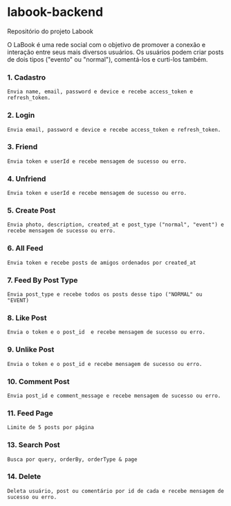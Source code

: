 # labook-backend
Repositório do projeto Labook

O LaBook é uma rede social com o objetivo de promover a conexão e interação entre seus mais diversos usuários. Os usuários podem criar posts de dois tipos ("evento" ou "normal"), comentá-los e curti-los também.

### 1. Cadastro
    Envia name, email, password e device e recebe access_token e refresh_token.

### 2. Login
    Envia email, password e device e recebe access_token e refresh_token.

### 3. Friend
    Envia token e userId e recebe mensagem de sucesso ou erro.

### 4. Unfriend
    Envia token e userId e recebe mensagem de sucesso ou erro.

### 5. Create Post
    Envia photo, description, created_at e post_type ("normal", "event") e recebe mensagem de sucesso ou erro.

### 6. All Feed
    Envia token e recebe posts de amigos ordenados por created_at

### 7. Feed By Post Type
    Envia post_type e recebe todos os posts desse tipo ("NORMAL" ou "EVENT)
    
### 8. Like Post
    Envia o token e o post_id  e recebe mensagem de sucesso ou erro.

### 9. Unlike Post
    Envia o token e o post_id e recebe mensagem de sucesso ou erro.

### 10. Comment Post
    Envia post_id e comment_message e recebe mensagem de sucesso ou erro.

### 11. Feed Page 
    Limite de 5 posts por página

### 13. Search Post
    Busca por query, orderBy, orderType & page

### 14. Delete
    Deleta usuário, post ou comentário por id de cada e recebe mensagem de sucesso ou erro.